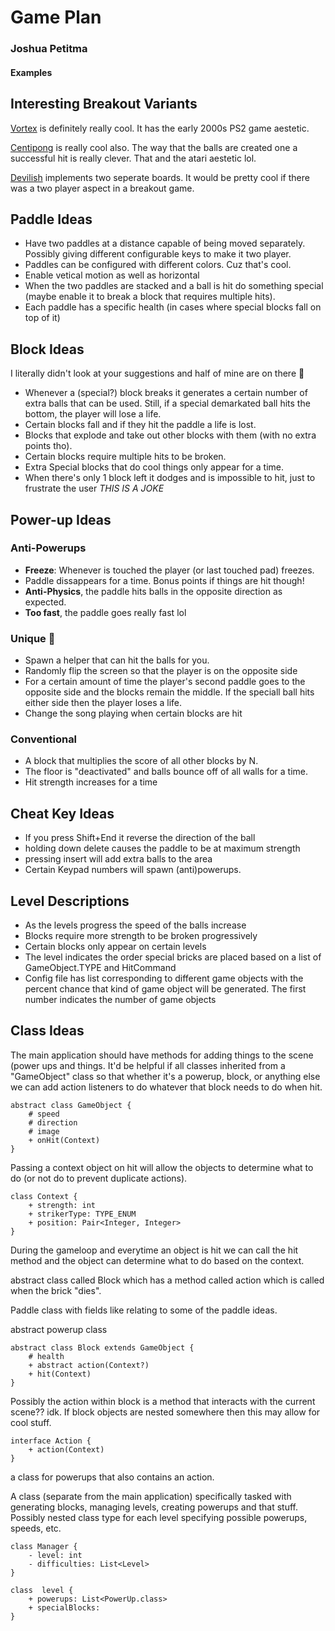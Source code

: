 # Game Plan

### Joshua Petitma

#### Examples

## Interesting Breakout Variants

[Vortex](https://www.youtube.com/watch?v=YLHIybXCRbA) is definitely really cool.
It has the early 2000s PS2 game aestetic.

[Centipong](https://www.youtube.com/watch?v=q9270dDfYWI) is really cool also.
The way that the balls are created one a successful hit is really clever. That
and the atari aestetic lol.

[Devilish](https://www.youtube.com/watch?v=nrSrNGpQ-ho) implements two seperate
boards. It would be pretty cool if there was a two player aspect in a breakout game.

## Paddle Ideas

*   Have two paddles at a distance capable of being moved separately. Possibly giving
    different configurable keys to make it two player.
*   Paddles can be configured with different colors. Cuz that's cool.
*   Enable vetical motion as well as horizontal
*   When the two paddles are stacked and a ball is hit do something special
    (maybe enable it to break a block that requires multiple hits).
*   Each paddle has a specific health (in cases where special blocks fall on top of it)

## Block Ideas

I literally didn't look at your suggestions and half of mine are on there 🙁

*   Whenever a (special?) block breaks it generates a certain number of extra balls
    that can be used. Still, if a special demarkated ball
    hits the bottom, the player will lose a life.
*   Certain blocks fall and if they hit the paddle a life is lost.
*   Blocks that explode and take out other blocks with them (with no extra points tho).
*   Certain blocks require multiple hits to be broken.
*   Extra Special blocks that do cool things only appear for a time.
*   When there's only 1 block left it dodges and is impossible to hit,
    just to frustrate the user *THIS IS A JOKE*

## Power-up Ideas

### Anti-Powerups

*   **Freeze**: Whenever is touched the player (or last touched pad) freezes.
*   Paddle dissappears for a time. Bonus points if things are hit though!
*   **Anti-Physics**, the paddle hits balls in the opposite direction as expected.
*   **Too fast**, the paddle goes really fast lol

### Unique 💅

*   Spawn a helper that can hit the balls for you.
*   Randomly flip the screen so that the player is on the opposite side
*   For a certain amount of time the player's second paddle goes to the
    opposite side and the blocks remain the middle. If the speciall ball
    hits either side then the player loses a life.
*   Change the song playing when certain blocks are hit

### Conventional

*   A block that multiplies the score of all other blocks by N.
*   The floor is "deactivated" and balls bounce off of all walls
    for a time.
*   Hit strength increases for a time

## Cheat Key Ideas

*   If you press Shift+End it reverse the direction of the ball
*   holding down delete causes the paddle to be at maximum strength
*   pressing insert will add extra balls to the area
*   Certain Keypad numbers will spawn (anti)powerups.

## Level Descriptions

*   As the levels progress the speed of the balls increase
*   Blocks require more strength to be broken progressively
*   Certain blocks only appear on certain levels
*	The level indicates the order special bricks are placed based on a 
	list of GameObject.TYPE and HitCommand
*	Config file has list corresponding to different game objects with
	the percent chance that kind of game object will be generated. The first
	number indicates the number of game objects

## Class Ideas

The main application should have methods for adding things to the scene
(power ups and things. It'd be helpful if all classes inherited from a
"GameObject" class so that whether it's a powerup, block, or anything else
we can add action listeners to do whatever that block needs to do when hit.

```plantuml
abstract class GameObject {
	# speed
	# direction
	# image
	+ onHit(Context)
}
```

Passing a context object on hit will allow the objects to determine
what to do (or not do to prevent duplicate actions).

```plantuml
class Context {
	+ strength: int
	+ strikerType: TYPE_ENUM
	+ position: Pair<Integer, Integer>
}
```

During the gameloop and everytime an object is hit we can call the hit
method and the object can determine what to do based on the context.

abstract class called Block which has a method called action which is
called when the brick "dies".

Paddle class with fields like relating to some of the paddle ideas.

abstract powerup class

```plantuml
abstract class Block extends GameObject {
	# health
	+ abstract action(Context?) 
	+ hit(Context)
}
```

Possibly the action within block is a method that interacts
with the current scene?? idk. If block objects are nested somewhere
then this may allow for cool stuff.

```plantuml
interface Action {
	+ action(Context)
}
```

a class for powerups that also contains an action.

A class (separate from the main application)
specifically tasked with generating blocks, managing levels,
creating powerups and that stuff. Possibly nested class
type for each level specifying possible powerups, speeds, etc.

```plantuml
class Manager {
	- level: int
	- difficulties: List<Level>
}

class  level {
	+ powerups: List<PowerUp.class>
	+ specialBlocks:
}
```
